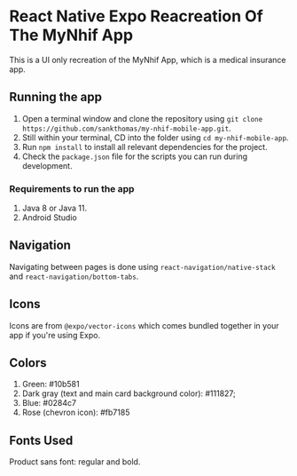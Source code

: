 # React Native Expo Reacreation Of The MyNhif App

This is a UI only recreation of the MyNhif App, which is a medical insurance app.

## Running the app

1. Open a terminal window and clone the repository using `git clone https://github.com/sankthomas/my-nhif-mobile-app.git`.
2. Still within your terminal, CD into the folder using `cd my-nhif-mobile-app`.
3. Run `npm install` to install all relevant dependencies for the project.
4. Check the `package.json` file for the scripts you can run during development.

### Requirements to run the app

1. Java 8 or Java 11.
2. Android Studio

## Navigation

Navigating between pages is done using `react-navigation/native-stack` and `react-navigation/bottom-tabs`.

## Icons

Icons are from `@expo/vector-icons` which comes bundled together in your app if you're using Expo.

## Colors

1. Green: #10b581
2. Dark gray (text and main card background color): #111827;
3. Blue: #0284c7
4. Rose (chevron icon): #fb7185

## Fonts Used

Product sans font: regular and bold.
